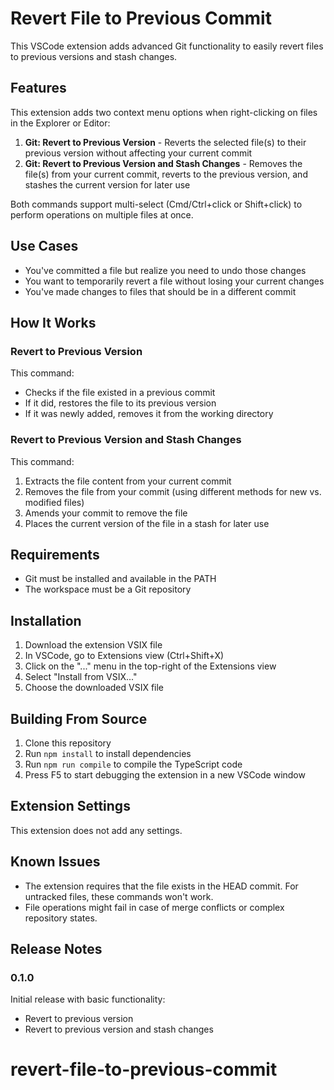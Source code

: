 # Revert File to Previous Commit

This VSCode extension adds advanced Git functionality to easily revert files to previous versions and stash changes.

## Features

This extension adds two context menu options when right-clicking on files in the Explorer or Editor:

1. **Git: Revert to Previous Version** - Reverts the selected file(s) to their previous version without affecting your current commit
2. **Git: Revert to Previous Version and Stash Changes** - Removes the file(s) from your current commit, reverts to the previous version, and stashes the current version for later use

Both commands support multi-select (Cmd/Ctrl+click or Shift+click) to perform operations on multiple files at once.

## Use Cases

- You've committed a file but realize you need to undo those changes
- You want to temporarily revert a file without losing your current changes
- You've made changes to files that should be in a different commit

## How It Works

### Revert to Previous Version

This command:

- Checks if the file existed in a previous commit
- If it did, restores the file to its previous version
- If it was newly added, removes it from the working directory

### Revert to Previous Version and Stash Changes

This command:

1. Extracts the file content from your current commit
2. Removes the file from your commit (using different methods for new vs. modified files)
3. Amends your commit to remove the file
4. Places the current version of the file in a stash for later use

## Requirements

- Git must be installed and available in the PATH
- The workspace must be a Git repository

## Installation

1. Download the extension VSIX file
2. In VSCode, go to Extensions view (Ctrl+Shift+X)
3. Click on the "..." menu in the top-right of the Extensions view
4. Select "Install from VSIX..."
5. Choose the downloaded VSIX file

## Building From Source

1. Clone this repository
2. Run `npm install` to install dependencies
3. Run `npm run compile` to compile the TypeScript code
4. Press F5 to start debugging the extension in a new VSCode window

## Extension Settings

This extension does not add any settings.

## Known Issues

- The extension requires that the file exists in the HEAD commit. For untracked files, these commands won't work.
- File operations might fail in case of merge conflicts or complex repository states.

## Release Notes

### 0.1.0

Initial release with basic functionality:

- Revert to previous version
- Revert to previous version and stash changes
# revert-file-to-previous-commit
